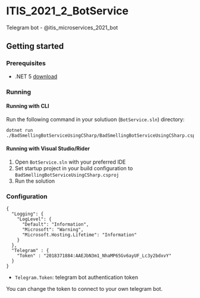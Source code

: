 # ITIS_2021_2_BotService
Telegram bot - @itis_microservices_2021_bot

## Getting started

### Prerequisites

* .NET 5 [download](https://dotnet.microsoft.com/download/dotnet/5.0)

### Running

#### Running with CLI

Run the following command in your solutiuon (`BotService.sln`) directory:

```
dotnet run ./BadSmellingBotServiceUsingCSharp/BadSmellingBotServiceUsingCSharp.csproj
```

#### Running with Visual Studio/Rider

1. Open `BotService.sln` with your preferred IDE
2. Set startup project in your build configuration to `BadSmellingBotServiceUsingCSharp.csproj`
3. Run the solution

### Configuration

```
{
  "Logging": {
    "LogLevel": {
      "Default": "Information",
      "Microsoft": "Warning",
      "Microsoft.Hosting.Lifetime": "Information"
    }
  },
  "Telegram" : {
    "Token" : "2018371884:AAEJbN3m1_NhaMP65Gv6ayUF_Lc3y2bdxvY"
  }
}
```

* `Telegram.Token`: telegram bot authentication token

You can change the token to connect to your own telegram bot.
